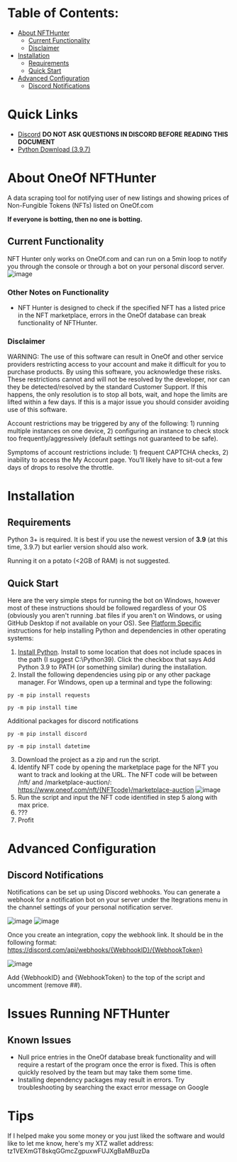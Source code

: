 # Table of Contents:
* [About NFTHunter](#About-NFTHunter)
    * [Current Functionality](#Current-Functionality)
    * [Disclaimer](#Disclaimer) 
* [Installation](#Installation)
    * [Requirements](#Requirements)
    * [Quick Start](#Quick-Start)
* [Advanced Configuration](#Advanced-Configuration) 
    * [Discord Notifications](#Discord-Notifications)
    
# Quick Links
 * [Discord](https://discord.gg/gCx6VRnQhN) **DO NOT ASK QUESTIONS IN DISCORD BEFORE READING THIS DOCUMENT**
 * [Python Download (3.9.7)](https://www.python.org/downloads/release/python-397/)

# About OneOf NFTHunter
A data scraping tool for notifying user of new listings and showing prices of Non-Fungible Tokens (NFTs) listed on OneOf.com

**If everyone is botting, then no one is botting.**

## Current Functionality

NFT Hunter only works on OneOf.com and can run on a 5min loop to notify you through the console or through a bot on your personal discord server.
![image](https://raw.githubusercontent.com/yagneshl/OneOf-NFT-Hunter/main/Images/example1.png)

### Other Notes on Functionality
* NFT Hunter is designed to check if the specified NFT has a listed price in the NFT marketplace, errors in the OneOf database can break functionality of NFTHunter.  

### Disclaimer 

WARNING: The use of this software can result in OneOf and other service providers restricting access to your account and make it difficult for you to purchase products. By using this software, you acknowledge these risks. These restrictions cannot and will not be resolved by the developer, nor can they be detected/resolved by the standard Customer Support. If this happens, the only resolution is to stop all bots, wait, and hope the limits are lifted within a few days. If this is a major issue you should consider avoiding use of this software. 

Account restrictions may be triggered by any of the following: 1) running multiple instances on one device, 2) configuring an instance to check stock too frequently/aggressively (default settings not guaranteed to be safe). 

Symptoms of account restrictions include: 1) frequent CAPTCHA checks, 2) inability to access the My Account page. You’ll likely have to sit-out a few days of drops to resolve the throttle.

# Installation

## Requirements

Python 3+ is required. It is best if you use the newest version of **3.9** (at this time, 3.9.7) but earlier version should also work. 

Running it on a potato (<2GB of RAM) is not suggested. 

## Quick Start

Here are the very simple steps for running the bot on Windows, however most of these instructions should be followed
regardless of your OS (obviously you aren't running .bat files if you aren't on Windows, or using GitHub Desktop if not 
available on your OS). See [Platform Specific](#Platform-Specific) instructions for help installing Python and
dependencies in other operating systems:
1. [Install Python](https://www.python.org/downloads/release/python-397/). Install to some location that does not include spaces in the path 
   (I suggest C:\Python39). Click the checkbox that says Add Python 3.9 to PATH (or something similar) 
   during the installation.  
2. Install the following dependencies using pip or any other package manager. For Windows, open up a terminal and type the following:
```
py -m pip install requests
```
```
py -m pip install time
```

Additional packages for discord notifications
```
py -m pip install discord
```
```
py -m pip install datetime
```
3. Download the project as a zip and run the script.
4. Identify NFT code by opening the marketplace page for the NFT you want to track and looking at the URL. The NFT code will be between /nft/ and /marketplace-auction/: https://www.oneof.com/nft/{NFTcode}/marketplace-auction
![image](https://raw.githubusercontent.com/yagneshl/OneOf-NFT-Hunter/main/Images/step4.png)
5. Run the script and input the NFT code identified in step 5 along with max price.
6. ???
7. Profit

# Advanced Configuration 
## Discord Notifications

Notifications can be set up using Discord webhooks. You can generate a webhook for a notification bot on your server under the Itegrations menu in the channel settings of your personal notification server. 

![image](https://raw.githubusercontent.com/yagneshl/OneOf-NFT-Hunter/main/Images/discord1.png)
![image](https://raw.githubusercontent.com/yagneshl/OneOf-NFT-Hunter/main/Images/discord2.png)

Once you create an integration, copy the webhook link. It should be in the following format: https://discord.com/api/webhooks/{WebhookID}/{WebhookToken}

![image](https://raw.githubusercontent.com/yagneshl/OneOf-NFT-Hunter/main/Images/discord3.png)

Add {WebhookID} and {WebhookToken} to the top of the script and uncomment (remove ##).

# Issues Running NFTHunter 
## Known Issues
* Null price entries in the OneOf database break functionality and will require a restart of the program once the error is fixed. This is often quickly resolved by the team but may take them some time.
* Installing dependency packages may result in errors. Try troubleshooting by searching the exact error message on Google

# Tips
If I helped make you some money or you just liked the software and would like to let me know, here's my XTZ wallet address: tz1VEXmGT8skqGGmcZgpuxwFUJXgBaMBuzDa

